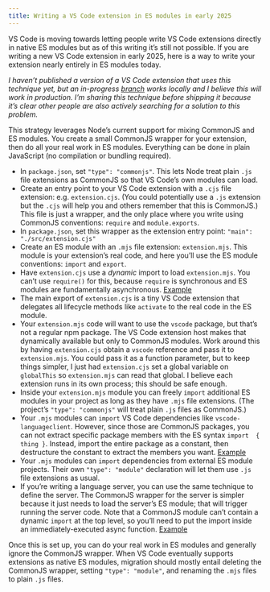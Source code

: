 ```yaml
---
title: Writing a VS Code extension in ES modules in early 2025
---
```


VS Code is moving towards letting people write VS Code extensions directly in native ES modules but as of this writing it’s still not possible. If you are writing a new VS Code extension in early 2025, here is a way to write your extension nearly entirely in ES modules today.

*I haven’t published a version of a VS Code extension that uses this technique yet, but an in-progress [branch](https://github.com/WebOrigami/origami-vscode-extension/tree/lsp) works locally and I believe this will work in production. I’m sharing this technique before shipping it because it’s clear other people are also actively searching for a solution to this problem.*

This strategy leverages Node’s current support for mixing CommonJS and ES modules. You create a small CommonJS wrapper for your extension, then do all your real work in ES modules. Everything can be done in plain JavaScript (no compilation or bundling required).

* In `package.json`, set `"type": "commonjs"`. This lets Node treat plain `.js` file extensions as CommonJS so that VS Code’s own modules can load.
* Create an entry point to your VS Code extension with a `.cjs`  file extension: e.g. `extension.cjs`. (You could potentially use a `.js` extension but the `.cjs` will help you and others remember that this is CommonJS.) This file is just a wrapper, and the only place where you write using CommonJS conventions: `require` and `module.exports`.
* In `package.json`, set this wrapper as the extension entry point: `"main": "./src/extension.cjs"`
* Create an ES module with an `.mjs` file extension: `extension.mjs`. This module is your extension’s real code, and here you’ll use the ES module conventions: `import` and `export`.
* Have `extension.cjs` use a _dynamic_ import to load `extension.mjs`. You can’t use `require()` for this, because `require` is synchronous and ES modules are fundamentally asynchronous. [Example](https://github.com/WebOrigami/origami-vscode-extension/blob/lsp/src/client/extension.cjs)
* The main export of `extension.cjs` is a tiny VS Code extension that delegates all lifecycle methods like `activate` to the real code in the ES module.
* Your `extension.mjs` code will want to use the `vscode` package, but that’s not a regular npm package. The VS Code extension host makes that dynamically available but only to CommonJS modules. Work around this by having `extension.cjs` obtain a `vscode` reference and pass it to `extension.mjs`. You could pass it as a function parameter, but to keep things simpler, I just had `extension.cjs` set a global variable on `globalThis` so `extension.mjs` can read that global. I believe each extension runs in its own process; this should be safe enough.
* Inside your `extension.mjs` module you can freely `import` additional ES modules in your project as long as they have `.mjs` file extensions. (The project’s `"type": "commonjs"` will treat plain `.js` files as CommonJS.)
* Your `.mjs` modules can `import` VS Code dependencies like `vscode-languageclient`. However, since those are CommonJS packages, you can not extract specific package members with the ES syntax `import  { thing }`. Instead, import the entire package as a constant, then destructure the constant to extract the members you want. [Example](https://github.com/WebOrigami/origami-vscode-extension/blob/lsp/src/client/extension.mjs#L8-L9)
* Your `.mjs` modules can `import` dependencies from external ES module projects. Their own `"type": "module"` declaration will let them use `.js` file extensions as usual.
* If you’re writing a language server, you can use the same technique to define the server. The CommonJS wrapper for the server is simpler because it just needs to load the server’s ES module; that will trigger running the server code. Note that a CommonJS module can’t contain a dynamic `import` at the top level, so you’ll need to put the import inside an immediately-executed async function. [Example](https://github.com/WebOrigami/origami-vscode-extension/blob/lsp/src/server/server.cjs)

Once this is set up, you can do your real work in ES modules and generally ignore the CommonJS wrapper. When VS Code eventually supports extensions as native ES modules, migration should mostly entail deleting the CommonJS wrapper, setting `"type": "module"`, and renaming the `.mjs` files to plain `.js` files.